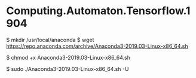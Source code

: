 # Computing.Automaton.Tensorflow.1904

$ mkdir /usr/local/anaconda
$ wget https://repo.anaconda.com/archive/Anaconda3-2019.03-Linux-x86_64.sh

$ chmod +x Anaconda3-2019.03-Linux-x86_64.sh

$ sudo ./Anaconda3-2019.03-Linux-x86_64.sh -U


